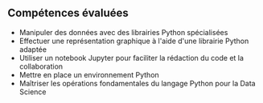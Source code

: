 ## Compétences évaluées
- Manipuler des données avec des librairies Python spécialisées
- Effectuer une représentation graphique à l'aide d'une librairie Python adaptée
- Utiliser un notebook Jupyter pour faciliter la rédaction du code et la collaboration
- Mettre en place un environnement Python
- Maîtriser les opérations fondamentales du langage Python pour la Data Science
